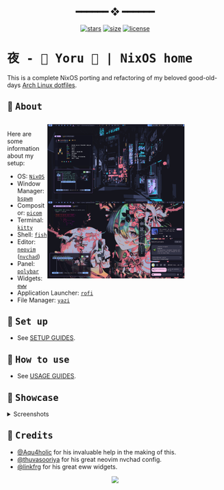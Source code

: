 <h2 align="center"> ━━━━━━  ❖  ━━━━━━ </h2>

<!-- BADGES -->
<div align="center">

[![stars](https://img.shields.io/github/stars/HynDuf/nixos-conf?color=C9CBFF&labelColor=1A1B26&style=for-the-badge)](https://github.com/HynDuf7/dotfiles/stargazers)
[![size](https://img.shields.io/github/repo-size/HynDuf/nixos-conf?color=9ece6a&labelColor=1A1B26&style=for-the-badge)](https://github.com/HynDuf7/dotfiles)
[![license](https://img.shields.io/github/license/HynDuf/nixos-conf?color=FCA2AA&labelColor=1A1B26&style=for-the-badge)](https://github.com/HynDuf/nixos-conf/blob/main/LICENSE.md)

</div>

# <samp> 夜 - 🌸 Yoru 🌙 | NixOS home </samp>

This is a complete NixOS porting and refactoring of my beloved good-old-days [Arch Linux dotfiles](https://github.com/HynDuf/dotfiles).

<a name="about"/>

## :herb: <samp>About</samp>

<div style="flex:1;padding: 11px 90px 0px 10px">
<img src=".github/screenshots/showcase-about.png" alt="Rice Showcase" align="right" width="320px">
</div>

Here are some information about my setup:

- OS: [`NixOS`](https://nixos.org/)
- Window Manager: [`bspwm`](https://github.com/baskerville/bspwm)
- Compositor: [`picom`](https://github.com/pijulius/picom)
- Terminal: [`kitty`](https://github.com/kovidgoyal/kitty)
- Shell: [`fish`](https://fishshell.com/)
- Editor: [`neovim`](https://github.com/neovim/neovim) ([`nvchad`](https://nvchad.github.io/))
- Panel: [`polybar`](https://github.com/polybar/polybar)
- Widgets: [`eww`](https://github.com/elkowar/eww)
- Application Launcher: [`rofi`](https://github.com/davatorium/rofi)
- File Manager: [`yazi`](https://github.com/sxyazi/yazi)

<a name="setup"/>

## :wrench: <samp>Set up</samp>
- See [SETUP GUIDES](https://github.com/HynDuf/nixos-conf/wiki/Setup).

<a name="how-to-use"/>

## 🌛 <samp>How to use</samp>
- See [USAGE GUIDES](https://github.com/HynDuf/nixos-conf/wiki/Usage).

<a name="showcase"/>

## 🌸 <samp>Showcase</samp>

<details>
<summary>
Screenshots 
</summary>
<div align="center">
<img src=".github/screenshots/showcase-simple-1.png" alt="simple-1">
</div>
<div align="center">
<img src=".github/screenshots/showcase-simple-2.png" alt="simple-2">
</div>
</div>
<div align="center">
<img src=".github/screenshots/showcase-3.png" alt="simple-3">
</div>
<div align="center">
<img src=".github/screenshots/showcase-4.png" alt="simple-4">
</div>
<div align="center">
<img src=".github/screenshots/showcase-5.png" alt="simple-5">
</div>
<div align="center">
<img src=".github/screenshots/showcase-6.png" alt="simple-6">
</div>

</details>

<a name="credits"/>

## :tada: <samp>Credits</samp>

- [@Aqu4holic](https://github.com/aqu4holic) for his invaluable help in the making of this.
- [@thuvasooriya](https://github.com/thuvasooriya) for his great neovim nvchad config.
- [@linkfrg](https://github.com/linkfrg) for his great eww widgets.

<p align="center">
   <img src="https://raw.githubusercontent.com/catppuccin/catppuccin/main/assets/footers/gray0_ctp_on_line.svg?sanitize=true"/>
</p>
